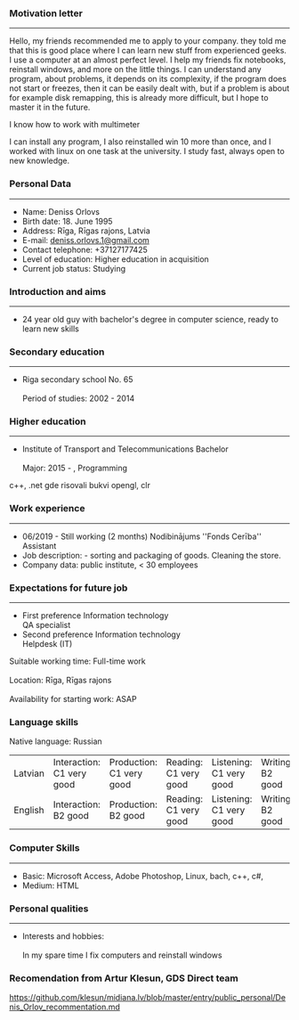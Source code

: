 ### Motivation letter
----------------
Hello, my friends recommended me to apply to your company.
they told me that this is good place where I can learn new stuff from experienced geeks.
I use a computer at an almost perfect level. I help my friends fix notebooks, reinstall windows, and more on the little things. I can understand any program, about problems, it depends on its complexity, if the program does not start or freezes, then it can be easily dealt with, but if a problem is about for example disk remapping, this is already more difficult, but I hope to master it in the future.

I know how to work with multimeter 

I can install any program, I also reinstalled win 10 more than once, and I worked with linux on one task at the university. I study fast, always open to new knowledge.


### Personal Data
----------------
- Name:	Deniss Orlovs
- Birth date:	18. June 1995
- Address:	Rīga, Rīgas rajons, Latvia
- E-mail: deniss.orlovs.1@gmail.com      		
- Contact telephone:	+37127177425
- Level of education:	Higher education in acquisition
- Current job status:	Studying
 
 
 ### Introduction and aims
 ----------------
- 24 year old guy with bachelor's degree in computer science, ready to learn new skills
 
 ### Secondary education
 ----------------
- Riga secondary school No. 65<br/><br/>
 Period of studies:	2002 - 2014
### Higher education
----------------

- Institute of Transport and Telecommunications	Bachelor<br/><br/>
  Major:	2015 - , Programming
 
 c++, .net gde risovali bukvi opengl, clr
 
### Work experience
----------------
- 06/2019 - Still working (2 months)	Nodibinājums ''Fonds Cerība''	Assistant
- Job description:	- sorting and packaging of goods.
 Cleaning the store.
- Company data:	public institute, < 30 employees
### Expectations for future job
----------------
- First preference	Information technology<br/>
	QA specialist
- Second preference	Information technology<br/>
	Helpdesk (IT)

 Suitable working time:	Full-time work<br/><br/>
 Location:	Rīga, Rīgas rajons<br/><br/>
 Availability for starting work:	ASAP
 
 ### Language skills<br/> 
 Native language: Russian

 <table>
<tr>
<td>Latvian</td>
<td>Interaction:<br/> C1 very good</td>
<td>Production:<br/> C1 very good</td>
<td>Reading:<br/> C1 very good</td>
<td>Listening:<br/> C1 very good</td>
<td>Writing:<br/> B2 good</td>
</tr>
<tr>
<td>English</td>
<td>Interaction:<br/> B2 good</td>
<td>Production:<br/> B2 good</td>
<td>Reading:<br/> C1 very good</td>
<td>Listening:<br/> C1 very good</td>
<td>Writing:<br/> B2 good</td>
</tr>
</table>
 
### Computer Skills
----------------
- Basic:	Microsoft Access,   Adobe Photoshop, Linux, bach, c++, c#, 
- Medium:	HTML
 
 
 ### Personal qualities
 ----------------
 - Interests and hobbies:<br/><br/>	In my spare time I fix computers and reinstall windows
 

### Recomendation from Artur Klesun, GDS Direct team

https://github.com/klesun/midiana.lv/blob/master/entry/public_personal/Denis_Orlov_recommentation.md

